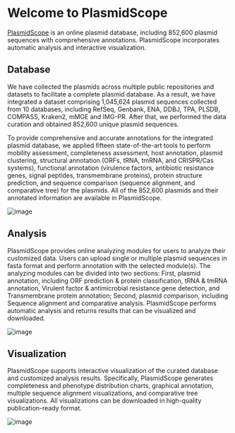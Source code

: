 # Welcome to PlasmidScope

[PlasmidScope](https://plasmid.deepomics.org/) is an online plasmid database, including 852,600 plasmid sequences with comprehensive annotations. PlasmidScope incorporates automatic analysis and interactive visualization.

## Database

We have collected the plasmids across multiple public repositories and datasets to facilitate a complete plasmid database. As a result, we have integrated a dataset comprising 1,045,624 plasmid sequences collected from 10 databases, including RefSeq, Genbank, ENA, DDBJ, TPA, PLSDB, COMPASS, Kraken2, mMGE and IMG-PR. After that, we performed the data curation and obtained 852,600 unique plasmid sequences.

To provide comprehensive and accurate annotations for the integrated plasmid database, we applied fifteen state-of-the-art tools to perform mobility assessment, completeness assessment, host annotation, plasmid clustering, structural annotation (ORFs, tRNA, tmRNA, and CRISPR/Cas systems), functional annotation (virulence factors, antibiotic resistance genes, signal peptides, transmembrane proteins), protein structure prediction, and sequence comparison (sequence alignment, and comparative tree) for the plasmids. All of the 852,600 plasmids and their annotated information are available in PlasmidScope.

![image](/Figures/Plasmid_database.png)

## Analysis
PlasmidScope provides online analyzing modules for users to analyze their customized data. Users can upload single or multiple plasmid sequences in fasta format and perform annotation with the selected module(s). The analyzing modules can be divided into two sections: First, plasmid annotation, including ORF prediction & protein classification, tRNA & tmRNA annotation, Virulent factor & antimicrobial resistance gene detection, and Transmembrane protein annotation; Second, plasmid comparison, including Sequence alignment and comparative analysis. PlasmidScope performs automatic analysis and returns results that can be visualized and downloaded.

![image](/Figures/Plasmid_analysis.png)

## Visualization

PlasmidScope supports interactive visualization of the curated database and customized analysis results. Specifically, PlasmidScope generates completeness and phenotype distribution charts, graphical annotation, multiple sequence alignment visualizations, and comparative tree visualizations. All visualizations can be downloaded in high-quality publication-ready format.  

![image](/Figures/Plasmid_visualization.png)
